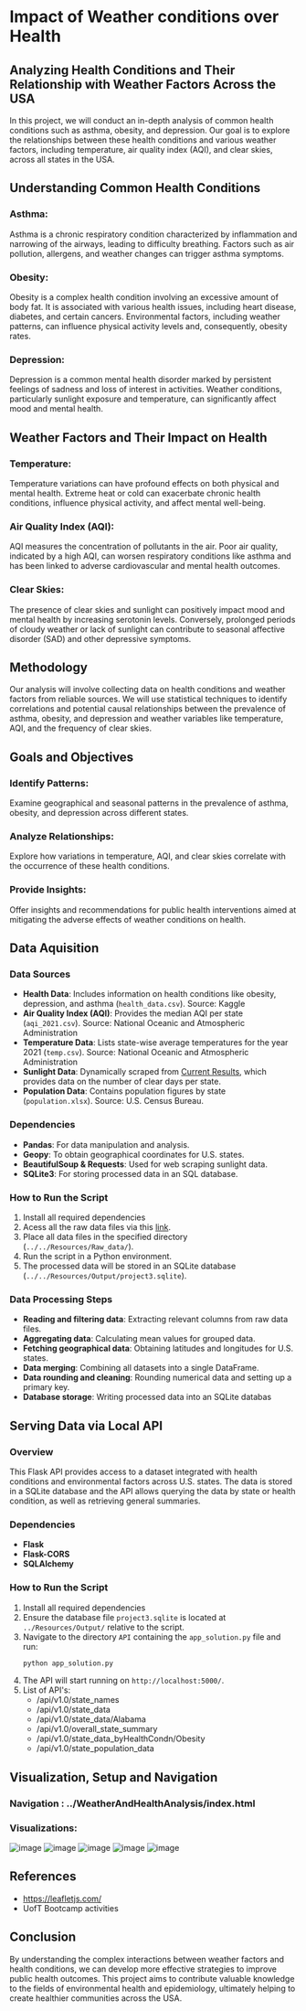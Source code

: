 # Impact of Weather conditions over Health

## Analyzing Health Conditions and Their Relationship with Weather Factors Across the USA
In this project, we will conduct an in-depth analysis of common health conditions such as asthma, obesity, and depression. Our goal is to explore the relationships between these health conditions and various weather factors, including temperature, air quality index (AQI), and clear skies, across all states in the USA.

## Understanding Common Health Conditions

### Asthma:
Asthma is a chronic respiratory condition characterized by inflammation and narrowing of the airways, leading to difficulty breathing. Factors such as air pollution, allergens, and weather changes can trigger asthma symptoms.
### Obesity:
Obesity is a complex health condition involving an excessive amount of body fat. It is associated with various health issues, including heart disease, diabetes, and certain cancers. Environmental factors, including weather patterns, can influence physical activity levels and, consequently, obesity rates.
### Depression:
Depression is a common mental health disorder marked by persistent feelings of sadness and loss of interest in activities. Weather conditions, particularly sunlight exposure and temperature, can significantly affect mood and mental health.

## Weather Factors and Their Impact on Health

### Temperature:
Temperature variations can have profound effects on both physical and mental health. Extreme heat or cold can exacerbate chronic health conditions, influence physical activity, and affect mental well-being.
### Air Quality Index (AQI):
AQI measures the concentration of pollutants in the air. Poor air quality, indicated by a high AQI, can worsen respiratory conditions like asthma and has been linked to adverse cardiovascular and mental health outcomes.
### Clear Skies:
The presence of clear skies and sunlight can positively impact mood and mental health by increasing serotonin levels. Conversely, prolonged periods of cloudy weather or lack of sunlight can contribute to seasonal affective disorder (SAD) and other depressive symptoms.

## Methodology

Our analysis will involve collecting data on health conditions and weather factors from reliable sources. We will use statistical techniques to identify correlations and potential causal relationships between the prevalence of asthma, obesity, and depression and weather variables like temperature, AQI, and the frequency of clear skies.

## Goals and Objectives

### Identify Patterns:
Examine geographical and seasonal patterns in the prevalence of asthma, obesity, and depression across different states.
### Analyze Relationships:
Explore how variations in temperature, AQI, and clear skies correlate with the occurrence of these health conditions.
### Provide Insights:
Offer insights and recommendations for public health interventions aimed at mitigating the adverse effects of weather conditions on health.

## Data Aquisition

### Data Sources
- **Health Data**: Includes information on health conditions like obesity, depression, and asthma (`health_data.csv`). Source: Kaggle
- **Air Quality Index (AQI)**: Provides the median AQI per state (`aqi_2021.csv`). Source: National Oceanic and Atmospheric Administration
- **Temperature Data**: Lists state-wise average temperatures for the year 2021 (`temp.csv`). Source: National Oceanic and Atmospheric Administration
- **Sunlight Data**: Dynamically scraped from [Current Results](https://www.currentresults.com/Weather/US/average-annual-state-sunshine.php), which provides data on the number of clear days per state.
- **Population Data**: Contains population figures by state (`population.xlsx`). Source: U.S. Census Bureau.

### Dependencies
- **Pandas**: For data manipulation and analysis.
- **Geopy**: To obtain geographical coordinates for U.S. states.
- **BeautifulSoup & Requests**: Used for web scraping sunlight data.
- **SQLite3**: For storing processed data in an SQL database.

### How to Run the Script
1. Install all required dependencies
2. Acess all the raw data files via this [link](https://drive.google.com/drive/folders/1bKu4oZ_xsZzrS1Nzyk13LZjRdaeh1BHM).
3. Place all data files in the specified directory (`../../Resources/Raw_data/`).
3. Run the script in a Python environment.
4. The processed data will be stored in an SQLite database (`../../Resources/Output/project3.sqlite`).

### Data Processing Steps
- **Reading and filtering data**: Extracting relevant columns from raw data files.
- **Aggregating data**: Calculating mean values for grouped data.
- **Fetching geographical data**: Obtaining latitudes and longitudes for U.S. states.
- **Data merging**: Combining all datasets into a single DataFrame.
- **Data rounding and cleaning**: Rounding numerical data and setting up a primary key.
- **Database storage**: Writing processed data into an SQLite databas

## Serving Data via Local API

### Overview
This Flask API provides access to a dataset integrated with health conditions and environmental factors across U.S. states. The data is stored in a SQLite database and the API allows querying the data by state or health condition, as well as retrieving general summaries.

### Dependencies
- **Flask**
- **Flask-CORS**
- **SQLAlchemy**

### How to Run the Script
1. Install all required dependencies
2. Ensure the database file `project3.sqlite` is located at  `../Resources/Output/` relative to the script.
3. Navigate to the directory `API` containing the `app_solution.py` file and run:
   ```bash
   python app_solution.py
4. The API will start running on `http://localhost:5000/`.
5. List of API's:
   -  /api/v1.0/state_names
   -  /api/v1.0/state_data
   -  /api/v1.0/state_data/Alabama
   -  /api/v1.0/overall_state_summary
   -  /api/v1.0/state_data_byHealthCondn/Obesity
   -  /api/v1.0/state_population_data

## Visualization, Setup and Navigation

### Navigation : ../WeatherAndHealthAnalysis/index.html

### Visualizations:
![image](https://github.com/soumyaranjanswaincan/HealthAndWeatherAnalysis/assets/82301665/31beb155-5fd3-4ae8-9603-9cdad1fe3d6d)
![image](https://github.com/soumyaranjanswaincan/HealthAndWeatherAnalysis/assets/82301665/c02e06f4-3977-4793-a556-dbad5420efd0)
![image](https://github.com/soumyaranjanswaincan/HealthAndWeatherAnalysis/assets/82301665/9016a202-3ecc-4570-a074-69c10e930b00)
![image](https://github.com/soumyaranjanswaincan/HealthAndWeatherAnalysis/assets/82301665/16ecfc80-d0bf-4808-b630-1b2d0dd87b7c)
![image](https://github.com/soumyaranjanswaincan/HealthAndWeatherAnalysis/assets/82301665/1d49be0d-5c90-44b1-9e02-6147eac528d6)

## References
- https://leafletjs.com/
- UofT Bootcamp activities

## Conclusion
By understanding the complex interactions between weather factors and health conditions, we can develop more effective strategies to improve public health outcomes. This project aims to contribute valuable knowledge to the fields of environmental health and epidemiology, ultimately helping to create healthier communities across the USA.


